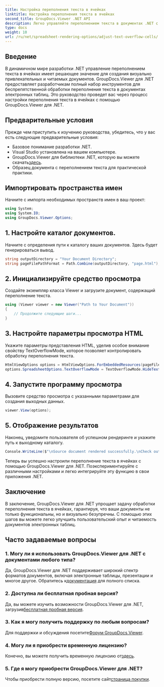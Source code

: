 ```yaml
---
title: Настройка переполнения текста в ячейках
linktitle: Настройка переполнения текста в ячейках
second_title: GroupDocs.Viewer .NET API
description: Легко управляйте переполнением текста в документах .NET с помощью GroupDocs.Viewer. Повысьте читаемость и удобство использования. Загрузите бесплатную пробную версию прямо сейчас.
type: docs
weight: 10
url: /ru/net/spreadsheet-rendering-options/adjust-text-overflow-cells/
---
```

## Введение
В динамичном мире разработки .NET управление переполнением текста в ячейках имеет решающее значение для создания визуально привлекательных и читаемых документов. GroupDocs.Viewer для .NET предоставляет разработчикам полный набор инструментов для беспрепятственной обработки переполнения текста в документах электронных таблиц. Это руководство проведет вас через процесс настройки переполнения текста в ячейках с помощью GroupDocs.Viewer для .NET.
## Предварительные условия
Прежде чем приступить к изучению руководства, убедитесь, что у вас есть следующие предварительные условия:
- Базовое понимание разработки .NET.
- Visual Studio установлена на вашем компьютере.
- GroupDocs.Viewer для библиотеки .NET, которую вы можете скачать[здесь](https://releases.groupdocs.com/viewer/net/).
- Образец документа с переполнением текста для практической практики.
## Импортировать пространства имен
Начните с импорта необходимых пространств имен в ваш проект:
```csharp
using System;
using System.IO;
using GroupDocs.Viewer.Options;
```
## 1. Настройте каталог документов.
Начните с определения пути к каталогу ваших документов. Здесь будет генерироваться вывод.
```csharp
string outputDirectory = "Your Document Directory";
string pageFilePathFormat = Path.Combine(outputDirectory, "page.html");
```
## 2. Инициализируйте средство просмотра
Создайте экземпляр класса Viewer и загрузите документ, содержащий переполнение текста.
```csharp
using (Viewer viewer = new Viewer("Path to Your Document"))
{
    // Продолжите следующие шаги...
}
```
## 3. Настройте параметры просмотра HTML
Укажите параметры представления HTML, уделив особое внимание свойству TextOverflowMode, которое позволяет контролировать обработку переполнения текста.
```csharp
HtmlViewOptions options = HtmlViewOptions.ForEmbeddedResources(pageFilePathFormat);
options.SpreadsheetOptions.TextOverflowMode = TextOverflowMode.HideText;
```
## 4. Запустите программу просмотра
Вызовите средство просмотра с указанными параметрами для создания выходных данных.
```csharp
viewer.View(options);
```
## 5. Отображение результатов
Наконец, уведомите пользователя об успешном рендеринге и укажите путь к выходному каталогу.
```csharp
Console.WriteLine($"\nSource document rendered successfully.\nCheck output in {outputDirectory}.");
```
Теперь вы успешно настроили переполнение текста в ячейках с помощью GroupDocs.Viewer для .NET. Поэкспериментируйте с различными настройками и легко интегрируйте эту функцию в свои приложения .NET.
## Заключение
В заключение, GroupDocs.Viewer для .NET упрощает задачу обработки переполнения текста в ячейках, гарантируя, что ваши документы не только функциональны, но и визуально безупречны. С помощью этих шагов вы можете легко улучшить пользовательский опыт и читаемость документов электронных таблиц.
## Часто задаваемые вопросы
### 1. Могу ли я использовать GroupDocs.Viewer для .NET с документами любого типа?
 Да, GroupDocs.Viewer для .NET поддерживает широкий спектр форматов документов, включая электронные таблицы, презентации и многое другое. Обратитесь к[документация](https://reference.groupdocs.com/viewer/net/) для полного списка.
### 2. Доступна ли бесплатная пробная версия?
 Да, вы можете изучить возможности GroupDocs.Viewer для .NET, загрузив[бесплатная пробная версия](https://releases.groupdocs.com/).
### 3. Как я могу получить поддержку по любым вопросам?
 Для поддержки и обсуждения посетите[Форум GroupDocs.Viewer](https://forum.groupdocs.com/c/viewer/9).
### 4. Могу ли я приобрести временную лицензию?
 Конечно, вы можете получить временную лицензию от[здесь](https://purchase.groupdocs.com/temporary-license/).
### 5. Где я могу приобрести GroupDocs.Viewer для .NET?
 Чтобы приобрести полную версию, посетите сайт[страница покупки](https://purchase.groupdocs.com/buy).